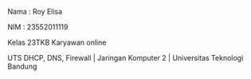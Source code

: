 Nama : Roy Elisa

NIM : 23552011119

Kelas 23TKB Karyawan online

UTS DHCP, DNS, Firewall | Jaringan Komputer 2 | Universitas Teknologi Bandung 
